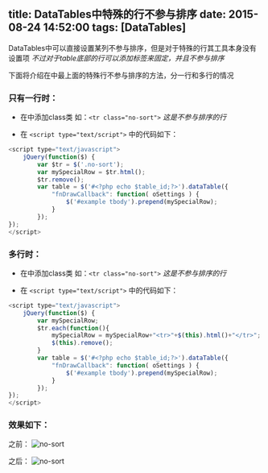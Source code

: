 title: DataTables中特殊的行不参与排序
date: 2015-08-24 14:52:00
tags: [DataTables]
---

DataTables中可以直接设置某列不参与排序，但是对于特殊的行其工具本身没有设置项 *不过对于table底部的行可以添加<tfoot></tfoot>标签来固定，并且不参与排序*

下面将介绍在<tbody></tbody>中最上面的特殊行不参与排序的方法，分一行和多行的情况
<!-- more -->
### 只有一行时：

- 在<tbody>中<tr>添加class类 如：`<tr class="no-sort">` *这是不参与排序的行*

- 在 `<script type="text/script">` 中的代码如下：

~~~javascript
<script type="text/javascript">
	jQuery(function($) {
		var $tr = $('.no-sort');
		var mySpecialRow = $tr.html();
		$tr.remove();
		var table = $('#<?php echo $table_id;?>').dataTable({
			"fnDrawCallback": function( oSettings ) {
				$('#example tbody').prepend(mySpecialRow);
			}
		});
});
</script>
~~~

### 多行时：

- 在<tbody>中<tr>添加class类 如：`<tr class="no-sort">` *这是不参与排序的行*

- 在 `<script type="text/script">` 中的代码如下：

~~~javascript
<script type="text/javascript">
	jQuery(function($) {
		var mySpecialRow;		$tr.each(function(){			mySpecialRow = mySpecialRow+"<tr>"+$(this).html()+"</tr>";			$(this).remove();
		}
		var table = $('#<?php echo $table_id;?>').dataTable({
			"fnDrawCallback": function( oSettings ) {
				$('#example tbody').prepend(mySpecialRow);
			}
		});
});
</script>
~~~

### 效果如下：

之前：
![no-sort](/images/no-sort_foot.png)

之后：
![no-sort](/images/no-sort_body.png)



